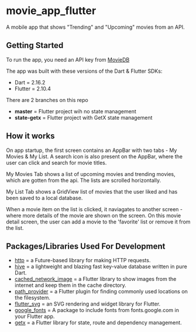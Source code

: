 # movie_app_flutter

A mobile app that shows "Trending" and "Upcoming" movies from an API.

## Getting Started

To run the app, you need an API key from [MovieDB](https://www.themoviedb.org/)

The app was built with these versions of the Dart & Flutter SDKs:
- Dart = 2.16.2
- Flutter = 2.10.4

There are 2 branches on this repo
- **master** = Flutter project wih no state management
- **state-getx** = Flutter project with GetX state management

## How it works
On app startup, the first screen contains an AppBar with two tabs - My Movies & My List.
A search icon is also present on the AppBar, where the user can click and search for movie titles.

My Movies Tab shows a list of upcoming movies and trending movies, which are gotten from the api.
The lists are scrolled horizontally.

My List Tab shows a GridView list of movies that the user liked and has been saved to a local database.

When a movie item on the list is clicked, it naviagates to another screen - where more details of the movie are shown on the screen. On this movie detail screen, the
user can add a movie to the 'favorite' list or remove it from the list.

## Packages/Libraries Used For Development
- [http](https://pub.dev/packages/http) = a Future-based library for making HTTP requests.
- [hive](https://pub.dev/packages/hive) = a lightweight and blazing fast key-value database written in pure Dart.
- [cached_network_image](https://pub.dev/packages/cached_network_image) = a Flutter library to show images from the internet and keep them in the cache directory.
- [path_provider](https://pub.dev/packages/path_provider) = a Flutter plugin for finding commonly used locations on the filesystem.
- [flutter_svg](https://pub.dev/packages/flutter_svg) = an SVG rendering and widget library for Flutter.
- [google_fonts](https://pub.dev/packages/google_fonts) = A package to include fonts from fonts.google.com in your Flutter app.
- [getx](https://pub.dev/packages/get) = a Flutter library for state, route and dependency management.
